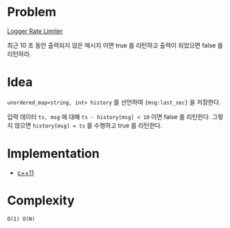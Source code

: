 # Problem

[Logger Rate Limiter](https://leetcode.com/problems/logger-rate-limiter/)

최근 10 초 동안 출력되지 않은 메시지 이면 true 를 리턴하고 출력이
되었으면 false 를 리턴하라.

# Idea

`unordered_map<string, int> history` 를 선언하여
`{msg:last_sec}` 을 저장한다. 

입력 데이터 `ts, msg` 에 대해 `ts - history[msg] < 10` 이면
false 를 리턴한다. 그렇지 않으면 `history[msg] = ts` 를
수행하고 true 를 리턴한다.

# Implementation

* [c++11](a.cpp)

# Complexity

```
O(1) O(N)
```
